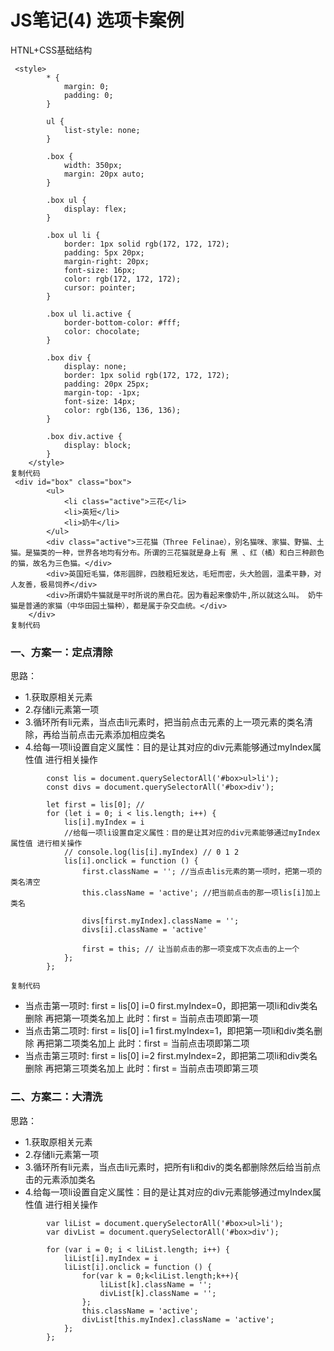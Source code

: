 # JS笔记(4) 选项卡案例

HTNL+CSS基础结构

```
 <style>
        * {
            margin: 0;
            padding: 0;
        }

        ul {
            list-style: none;
        }

        .box {
            width: 350px;
            margin: 20px auto;
        }

        .box ul {
            display: flex;
        }

        .box ul li {
            border: 1px solid rgb(172, 172, 172);
            padding: 5px 20px;
            margin-right: 20px;
            font-size: 16px;
            color: rgb(172, 172, 172);
            cursor: pointer;
        }

        .box ul li.active {
            border-bottom-color: #fff;
            color: chocolate;
        }

        .box div {
            display: none;
            border: 1px solid rgb(172, 172, 172);
            padding: 20px 25px;
            margin-top: -1px;
            font-size: 14px;
            color: rgb(136, 136, 136);
        }

        .box div.active {
            display: block;
        }
    </style>
复制代码
 <div id="box" class="box">
        <ul>
            <li class="active">三花</li>
            <li>英短</li>
            <li>奶牛</li>
        </ul>
        <div class="active">三花猫（Three Felinae），别名猫咪、家猫、野猫、土猫。是猫类的一种，世界各地均有分布。所谓的三花猫就是身上有 黑 、红（橘）和白三种颜色的猫，故名为三色猫。</div>
        <div>英国短毛猫，体形圆胖，四肢粗短发达，毛短而密，头大脸圆，温柔平静，对人友善，极易饲养</div>
        <div>所谓奶牛猫就是平时所说的黑白花。因为看起来像奶牛,所以就这么叫。 奶牛猫是普通的家猫（中华田园土猫种），都是属于杂交血统。</div>
    </div>
复制代码
```

### 一、方案一：定点清除

思路：

- 1.获取原相关元素
- 2.存储li元素第一项
- 3.循环所有li元素，当点击li元素时，把当前点击元素的上一项元素的类名清除，再给当前点击元素添加相应类名
- 4.给每一项li设置自定义属性：目的是让其对应的div元素能够通过myIndex属性值 进行相关操作

```
        const lis = document.querySelectorAll('#box>ul>li');
        const divs = document.querySelectorAll('#box>div');
        
        let first = lis[0]; //
        for (let i = 0; i < lis.length; i++) {
            lis[i].myIndex = i
            //给每一项li设置自定义属性：目的是让其对应的div元素能够通过myIndex属性值 进行相关操作
            // console.log(lis[i].myIndex) // 0 1 2
            lis[i].onclick = function () {
                first.className = ''; //当点击lis元素的第一项时，把第一项的类名清空
                this.className = 'active'; //把当前点击的那一项lis[i]加上类名
                
                divs[first.myIndex].className = '';
                divs[i].className = 'active'
                
                first = this; // 让当前点击的那一项变成下次点击的上一个
            };
        };

复制代码
```

- 当点击第一项时: first = lis[0] i=0 first.myIndex=0，即把第一项li和div类名删除 再把第一项类名加上 此时：first = 当前点击项即第一项
- 当点击第二项时: first = lis[0] i=1 first.myIndex=1，即把第一项li和div类名删除 再把第二项类名加上 此时：first = 当前点击项即第二项
- 当点击第三项时: first = lis[0] i=2 first.myIndex=2，即把第二项li和div类名删除 再把第三项类名加上 此时：first = 当前点击项即第三项

### 二、方案二：大清洗

思路：

- 1.获取原相关元素
- 2.存储li元素第一项
- 3.循环所有li元素，当点击li元素时，把所有li和div的类名都删除然后给当前点击的元素添加类名
- 4.给每一项li设置自定义属性：目的是让其对应的div元素能够通过myIndex属性值 进行相关操作

```
        var liList = document.querySelectorAll('#box>ul>li');
        var divList = document.querySelectorAll('#box>div');

        for (var i = 0; i < liList.length; i++) {
            liList[i].myIndex = i
            liList[i].onclick = function () {
                for(var k = 0;k<liList.length;k++){ 
                    liList[k].className = '';
                    divList[k].className = '';
                };
                this.className = 'active';
                divList[this.myIndex].className = 'active';
            };
        };
```